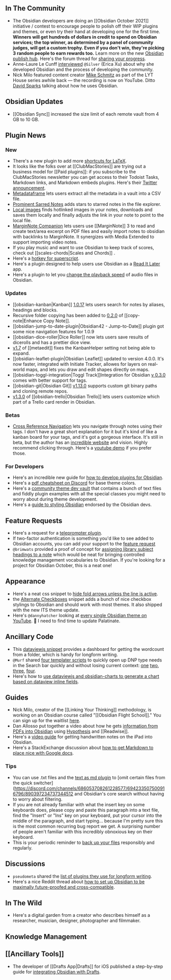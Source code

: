 ## In The Community

* The Obsidian developers are doing an [[Obsidian October 2021]] initiative / contest to encourage people to polish off their WIP plugins and themes, or even try their hand at developing one for the first time. **Winners will get hundreds of dollars in credit to spend on Obsidian services; the top winner, as determined by a panel of community judges, will get a custom trophy. Even if you don't win, they're picking 3 random people to earn rewards too.** Learn more on the new [Obsidian publish hub](https://publish.obsidian.md/hub/Events/Obsidian+October+2021).  Here's the forum thread for [sharing your progress](https://forum.obsidian.md/t/obsidian-october-2021-daily-progress-and-learnings/24472). 
* Anne-Laure Le Cunff [interviewed](https://nesslabs.com/obsidian-featured-tool) `@Silver` (Erica Xu) about why she developed Obsidian and the process of developing the community.
* Nick Milo featured content creator [Mike Schmitz](https://www.youtube.com/watch?v=aiTV9MOBYPs) as part of the LYT House series awhile back — the recording is now on YouTube. Ditto [David Sparks](https://www.youtube.com/watch?v=JLk5jIHpvxE) talking about how he uses Obsidian. 
## Obsidian Updates

*  [[Obsidian Sync]] increased the size limit of each remote vault from 4 GB to 10 GB.

## Plugin News

### New

* There's a new plugin to add more [shortcuts for LaTeX](https://github.com/joeyuping/quick_latex_obsidian). 
* It looks like the folks over at [[ClubMacStories]] are trying out a business model for [[Paid plugins]]: if you subscribe to the ClubMacStories newsletter you can get access to their Todoist Tasks, Markdown links, and Markdown embeds plugins. Here's their [Twitter announcement](https://twitter.com/viticci/status/1440841977994432522). 
* [Metadataframe](https://github.com/SkepticMystic/metadataframe) lets users extract all the metadata in a vault into a CSV file. 
* [Prominent Sarred Notes](https://github.com/valentine195/obsidian-prominent-starred-files) adds stars to starred notes in the file explorer.
* [Local images](https://github.com/aleksey-rezvov/obsidian-local-images) finds hotlinked images in your notes, downloads and saves them locally and finally adjusts the link in your note to point to the local file.
* [MarginNote Companion](https://github.com/aidenlx/marginnote-companion) lets users use [[MarginNote]] 3 to read and create text/area excerpt on PDF files and easily import notes to obsidian with backlinks to MarginNote. It synergizes with Media Extended to support importing video notes. 
* If you play music and want to use Obsidian to keep track of scores, check out [[scales-chords|Scales and Chords]] . 
* Here's a [hotkey for superscript](https://github.com/oliviodare/obsidian-superscript). 
* Here's a plugin designed to help users use Obsidian as a [Read It Later](https://github.com/DominikPieper/obsidian-ReadItLater) app.
* Here's a plugin to let you [change the playback speed](https://github.com/kaizau/obsidian-audio-speed-plugin) of audio files in Obsidian. 

### Updates

* [[obsidian-kanban|Kanban]] [1.0.17](https://github.com/mgmeyers/obsidian-kanban/releases/tag/1.0.17) lets users search for notes by aliases, headings and blocks. 
* Recursive folder copying has been added to [0.2.0](https://github.com/kzhovn/copy-command-obsidian) of [[copy-note|Enhance Copy Note]]. 
* [[obsidian-jump-to-date-plugin|Obsidian42 - Jump-to-Date]] plugin got some nice navigation features for 1.0.9
* [[obsidian-dice-roller|Dice Roller]] now lets users save results of dicerolls and has a prettier dice view. 
* [v1.7](https://github.com/chhoumann/MetaEdit) of [[metaedit]] fixes the KanbanHelper setting not being able to expand.
* [[obsidian-leaflet-plugin|Obsidian Leaflet]] updated to version 4.0.0. It's now faster, integrated with Initiate Tracker, allowes for layers on real-world maps, and lets you draw and edit shapes directly on maps. 
* [[obsidian-toggl-integration|Toggl Track]]Integration for Obsidian  [v 0.3.0](https://github.com/mcndt/obsidian-toggl-integration/releases/tag/0.3.0) comes with better support for tags. 
* [[obsidian-git|Obsidian Git]] [v1.13.0](https://github.com/denolehov/obsidian-git/releases/tag/1.13.0) supports custom git binary paths and cloning remote repos. 
* [v1.3.0](https://github.com/OfficerHalf/obsidian-trello/releases/tag/1.3.0) of [[obsidian-trello|Obsidian Trello]] lets users customize which part of a Trello card render in Obsidian. 

### Betas

* [Cross Reference Navigation](https://github.com/alexobenauer/Cross-reference-Navigation-for-Obsidian) lets you navigate through notes using their tags. I don't have a great short explanation for it but it's kind of like a kanban board for your tags, and it's got a gorgeous interface. It's still in beta, but the author has an [incredible website](https://alexanderobenauer.com/labnotes/000/) and vision. Highly recommend clicking through. Here's a [youtube demo](https://www.youtube.com/watch?v=sm5HXFNN8jE) if you prefer those. 

### For Developers

* Here's an incredible new guide for [how to develop plugins for Obsidian](https://marcus.se.net/obsidian-plugin-docs/). 
* Here's a [pdf cheatsheet on Discord](https://discord.com/channels/686053708261228577/889616783458304001/890406344509784126) for base theme colors. 
* Here's a [community theme dev vault](https://github.com/obsidian-community/theme-dev-vault) that contains a bunch of text files and fiddly plugin examples with all the special classes you might need to worry about during theme development. 
* Here's a [guide to styling Obsidian](https://publish.obsidian.md/hub/Guides/Themes/How+to+Style+Obsidian) endorsed by the Obsidian devs. 

## Feature Requests

* Here's a request for a [teleprompter plugin](https://forum.obsidian.md/t/teleprompter-window/14178). 
* If two-factor authentication is something you'd like to see added to Obsidian accounts, you can add your support to the [feature request](https://forum.obsidian.md/t/two-factor-authentication/21888/14)
* `@brimwats` provided a proof of concept for [assigning library subject headings to a note](https://discord.com/channels/686053708261228577/889616783458304001/890038532570234940) which would be neat for bringing controlled knowledge management vocabularies to Obsidian. If you're looking for a project for Obsidian October, this is a neat one! 

## Appearance

* Here's a neat css snippet to [hide fold arrows unless the line is active](https://gist.github.com/uphy/924b84f4c238b9d513d1851a6d788cf6). 
* the [Alternate Checkboxes](https://github.com/SlRvb/Obsidian--ITS-Theme/blob/main/S%20-%20Checkboxes.css) snippet adds a bunch of nice checkbox stylings to Obsidian and should work with most themes. It also shipped with the new ITS theme update. 
* Here's `@dannyhatcher` looking at [every single Obsidian theme on YouTube](https://www.youtube.com/watch?v=W7OUgdvXh0o). 🙈 I need to find time to update Palatinate. 

## Ancillary Code

* This [dataviewjs snippet](https://gist.github.com/chrisgrieser/ac16a80cdd9e8e0e84606cc24e35ad99) provides a dashboard for getting the wordcount from a folder, which is handy for longform writing. 
* `@Murf` shared [four templater scripts](https://discord.com/channels/686053708261228577/875720842443649045/890699674552524821) to quickly open up DNP type needs in the Search bar quickly and without losing current context: [one](https://gist.github.com/GitMurf/8a915a9050930feb58123cd0c0832957) [two](https://gist.github.com/GitMurf/09e78ba81508d1f02de7fb315a06e536), [three](https://gist.github.com/GitMurf/c48231d090fe5db85ecafe1ed990bac4), [four](https://gist.github.com/GitMurf/0aa0d121eb052ff1d8ff40fab9517cb2). 
* Here's how to [use dataviewjs and obsidian-charts to generate a chart based on dataview inline fields](https://discord.com/channels/686053708261228577/840286238928797736/890609645201264710). 

## Guides

* Nick Milo, creator of the [[Linking Your Thinking]] methodology, is working on an Obsidian course called "[[Obsidian Flight School]]." You can sign up for the waitlist [here](https://lyt.ck.page/ace689c709). 
* Dan Allosso put together a video about how he gets [information from PDFs into Obsidian](https://www.youtube.com/watch?v=HCACgiFzfdw) using [Hypothesis](https://web.hypothes.is/) and [[Readwise]]. 
* Here's a [video guide](https://www.youtube.com/watch?v=G-4l0sAQwt0) for getting handwritten notes on the iPad into Obsidian. 
* Here's a StackExchange discussion about [how to get Markdown to place nice with Google docs](https://webapps.stackexchange.com/questions/44047/how-can-google-docs-and-markdown-play-nice). 

### Tips

* You can use .txt files and the [text as md plugin](https://github.com/deathau/txt-as-md-obsidian) to [omit certain files from the quick switcher](https://discord.com/channels/686053708261228577/694233507500916796/890397234737344512 and Obsidian's core search without having to worry about filtering. 
* If you are not already familiar with what the insert key on some keyboards does, please copy and paste this paragraph into a text file, find the "Insert" or "Ins" key on your keyboard, put your cursor into the middle of the paragraph, and start typing... because I'm pretty sure this is the most common recurring bug report we get. A surprising number of people aren't familiar with this incredibly obnoxious key on their keyboard. 
* This is your periodic reminder to [back up your files](https://www.backblaze.com/blog/the-3-2-1-backup-strategy/) responsibly and regularly. 

## Discussions

* `pseudometa` shared the [list of plugins they use for longform writing](https://discord.com/channels/686053708261228577/744933215063638183/890711042085244978).
* Here's a nice Reddit thread about [how to set up Obsidian to be maximally future-proofed and cross-compatible](https://www.reddit.com/r/ObsidianMD/comments/ptcm8x/what_settings_to_use_to_make_notes_created_in/). 
## In The Wild

* Here's a digital garden from a creator who describes himself as a researcher, musician, designer, photographer and filmmaker.

## Knowledge Management

## [[Ancillary Tools]]

* The developer of [[Drafts App|Drafts]] for iOS published a step-by-step guide for [integrating Obsidian with Drafts](https://forums.getdrafts.com/t/using-drafts-with-obsidian/11221). 
